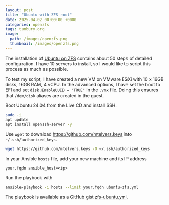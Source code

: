 ```yaml
---
layout: post
title: "Ubuntu with ZFS root"
date: 2025-04-02 00:00:00 +0000
categories: openzfs
tags: tunbury.org
image:
  path: /images/openzfs.png
  thumbnail: /images/openzfs.png
---
```


The installation of [Ubuntu on ZFS](https://openzfs.github.io/openzfs-docs/Getting%20Started/Ubuntu/Ubuntu%2022.04%20Root%20on%20ZFS.html)
contains about 50 steps of detailed configuration. I have 10 servers to install, so I would like to script this process as much as possible.

To test my script, I have created a new VM on VMware ESXi with 10 x 16GB
disks, 16GB RAM, 4 vCPU. In the advanced options, I have set the boot to
EFI and set `disk.EnableUUID = "TRUE"` in the `.vmx` file. Doing this
ensures that `/dev/disk` aliases are created in the guest.

Boot Ubuntu 24.04 from the Live CD and install SSH.

```sh
sudo -i
apt update
apt install openssh-server -y
```

Use `wget` to download https://github.com/mtelvers.keys into `~/.ssh/authorized_keys`.

```sh
wget https://github.com/mtelvers.keys -O ~/.ssh/authorized_keys
```

In your Ansible `hosts` file, add your new machine and its IP address

```
your.fqdn ansible_host=<ip>
```

Run the playbook with

```sh
ansible-playbook -i hosts --limit your.fqdn ubuntu-zfs.yml
```

The playbook is available as a GitHub gist [zfs-ubuntu.yml](https://gist.github.com/mtelvers/2cbeb5e35f43f5e461aa0c14c4a0a6b8).
